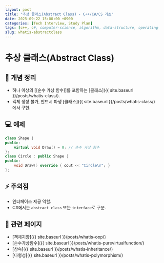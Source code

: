 ```yaml
---
layout: post
title: "추상 클래스(Abstract Class) - C++/C#/CS 기초"
date: 2025-09-22 15:00:00 +0900
categories: [Tech Interview, Study Plan]
tags: [c++, c#, computer-science, algorithm, data-structure, operating-system, network, database, design-pattern]
slug: whatis-abstractclass
---
```


# 추상 클래스(Abstract Class)

## 📌 개념 정리
- 하나 이상의 [[순수 가상 함수]]를 포함하는 [클래스]({{ site.baseurl }}/posts/whatis-class/).
- 객체 생성 불가, 반드시 파생 [클래스]({{ site.baseurl }}/posts/whatis-class/)에서 구현.

## 💻 예제
```cpp
class Shape {
public:
    virtual void Draw() = 0; // 순수 가상 함수
};
class Circle : public Shape {
public:
    void Draw() override { cout << "Circle\n"; }
};
```

## ⚡ 주의점
- 인터페이스 제공 역할.
- C#에서는 `abstract class` 또는 `interface`로 구분.

## 🔗 관련 페이지
- [객체지향]({{ site.baseurl }}/posts/whatis-oop/)
- [순수가상함수]({{ site.baseurl }}/posts/whatis-purevirtualfunction/)
- [상속]({{ site.baseurl }}/posts/whatis-inheritance/)
- [다형성]({{ site.baseurl }}/posts/whatis-polymorphism/)